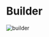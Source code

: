 # Builder



![builder](https://user-images.githubusercontent.com/42217739/46638249-9b07ac80-cb25-11e8-95cf-ce913fb1271d.png)
